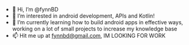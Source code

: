 - 👋 Hi, I’m @fynnBD
- 👀 I’m interested in android development, APIs and Kotlin!
- 🌱 I’m currently learning how to build android apps in effective ways, working on a lot of small projects to increase my
knowledge base
- 📫 Hit me up at fynnbd@gmail.com, IM LOOKING FOR WORK

<!---
fynnBD/fynnBD is a ✨ special ✨ repository because its `README.md` (this file) appears on your GitHub profile.
You can click the Preview link to take a look at your changes.
--->
